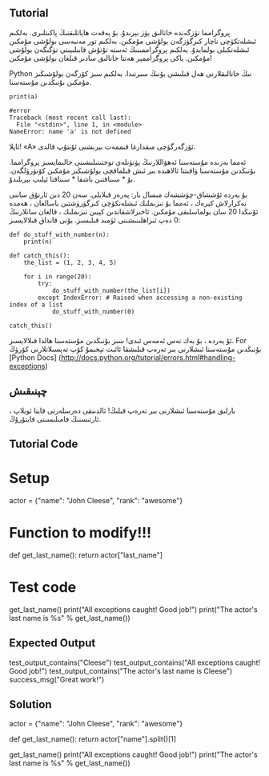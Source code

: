 Tutorial
--------
پروگرامما تۈزگەندە خاتالىق يۈز بېرىدۇ. بۇ پەقەت ھاياتلىقنىڭ پاكىتلىرى.
بەلكىم ئىشلەتكۈچى ناچار كىرگۈزگەن بولۇشى مۇمكىن. بەلكىم تور مەنبەسى بولۇشى مۇمكىن
ئىشلەتكىلى بولمايدۇ. بەلكىم پروگراممىنىڭ ئەستە تۇتۇش قابىلىيىتى تۈگىگەن بولۇشى مۇمكىن. ياكى پروگراممېر
ھەتتا خاتالىق سادىر قىلغان بولۇشى مۇمكىن!

Python نىڭ خاتالىقلارنى ھەل قىلىشى بۇنىڭ سىرتىدا. بەلكىم سىز كۆرگەن بولۇشىڭىز مۇمكىن
بۇنىڭدىن مۇستەسنا.

    print(a)
    
    #error
    Traceback (most recent call last):
      File "<stdin>", line 1, in <module>
    NameError: name 'a' is not defined

ئاپلا! «A» ئۆزگەرگۈچى مىقدارغا قىممەت بېرىشنى ئۇنتۇپ قالدى.

ئەمما بەزىدە مۇستەسنا ئەھۋاللارنىڭ پۈتۈنلەي توختىتىلىشىنى خالىمايسىز
پروگرامما. بۇنىڭدىن مۇستەسنا ۋاقىتتا ئالاھىدە بىر ئىش قىلماقچى بولۇشىڭىز مۇمكىن
كۆتۈرۈلگەن. بۇ * سىناقتىن باشقا * سىناقتا ئېلىپ بېرىلىدۇ.

بۇ يەردە ئۇششاق-چۈششەك مىسال بار: پەرەز قىلايلى. سەن
20 دىن ئارتۇق ساننى تەكرارلاش كېرەك ، ئەمما بۇ تىزىملىك ئىشلەتكۈچى كىرگۈزۈشتىن ياسالغان ،
ھەمدە ئۇنىڭدا 20 سان بولماسلىقى مۇمكىن. ئاخىرلاشقاندىن كېيىن
تىزىملىك ، قالغان سانلارنىڭ 0 دەپ ئىزاھلىنىشىنى ئۈمىد قىلىسىز.
بۇنى قانداق قىلالايسىز:

    def do_stuff_with_number(n):
        print(n)
    
    def catch_this():
        the_list = (1, 2, 3, 4, 5)
    
        for i in range(20):
            try:
                do_stuff_with_number(the_list[i])
            except IndexError: # Raised when accessing a non-existing index of a list
                do_stuff_with_number(0)
    
    catch_this()

ئۇ يەردە ، بۇ بەك تەس ئەمەس ئىدى! سىز بۇنىڭدىن مۇستەسنا ھالدا قىلالايسىز. For
بۇنىڭدىن مۇستەسنا ئىشلارنى بىر تەرەپ قىلىشقا ئائىت تېخىمۇ كۆپ تەپسىلاتلارنى كۆرۈڭ 
[Python Docs] (http://docs.python.org/tutorial/errors.html#handling-exceptions)

چېنىقىش
--------

بارلىق مۇستەسنا ئىشلارنى بىر تەرەپ قىلىڭ! ئالدىنقى دەرسلەرنى قايتا ئويلاپ ، ئارتىسنىڭ فامىلىسىنى قايتۇرۇڭ.

Tutorial Code
-------------

# Setup
actor = {"name": "John Cleese", "rank": "awesome"}

# Function to modify!!!
def get_last_name(): 
    return actor["last_name"]

# Test code
get_last_name()
print("All exceptions caught! Good job!")
print("The actor's last name is %s" % get_last_name())

Expected Output
---------------

test_output_contains("Cleese")
test_output_contains("All exceptions caught! Good job!")
test_output_contains("The actor's last name is Cleese")
success_msg("Great work!")

Solution
--------
actor = {"name": "John Cleese", "rank": "awesome"}

def get_last_name():
    return actor["name"].split()[1]

get_last_name()
print("All exceptions caught! Good job!")
print("The actor's last name is %s" % get_last_name())
